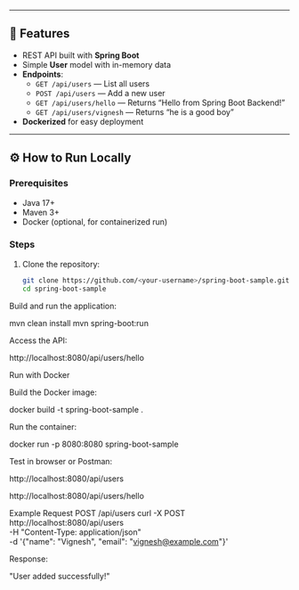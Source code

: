 
---

## 🧠 Features

- REST API built with **Spring Boot**
- Simple **User** model with in-memory data
- **Endpoints**:
  - `GET /api/users` — List all users
  - `POST /api/users` — Add a new user
  - `GET /api/users/hello` — Returns “Hello from Spring Boot Backend!”
  - `GET /api/users/vignesh` — Returns “he is a good boy”
- **Dockerized** for easy deployment

---

## ⚙️ How to Run Locally

### Prerequisites
- Java 17+
- Maven 3+
- Docker (optional, for containerized run)

### Steps
1. Clone the repository:
   ```bash
   git clone https://github.com/<your-username>/spring-boot-sample.git
   cd spring-boot-sample

Build and run the application:

mvn clean install
mvn spring-boot:run


Access the API:

http://localhost:8080/api/users/hello

Run with Docker

Build the Docker image:

docker build -t spring-boot-sample .


Run the container:

docker run -p 8080:8080 spring-boot-sample


Test in browser or Postman:

http://localhost:8080/api/users

http://localhost:8080/api/users/hello


Example Request
POST /api/users
curl -X POST http://localhost:8080/api/users \
-H "Content-Type: application/json" \
-d '{"name": "Vignesh", "email": "vignesh@example.com"}'


Response:

"User added successfully!"

